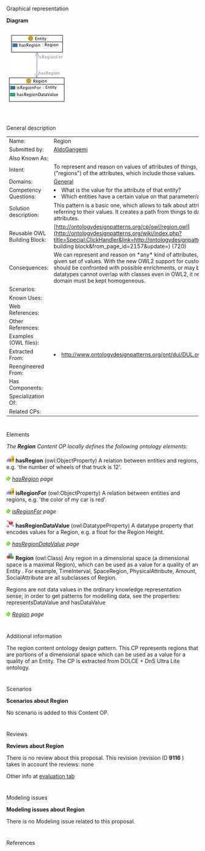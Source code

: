 # 

 Graphical representation



__Diagram__ 





[![Image:Region.jpg](public/images/7/73/Region.jpg)](../Image/Region.jpg "Image:Region.jpg")





# 

 General description




|  |  |
| --- | --- |
|  Name:  |  Region  |
|  Submitted by:  | [AldoGangemi](../User/AldoGangemi "User:AldoGangemi")  |
|  Also Known As:  |  |
|  Intent:  |  To represent and reason on values of attributes of things, by explicitly talking about the dimensions ("regions") of the attributes, which include those values.  |
|  Domains:  | [General](../Community/General "Community:General")  |
|  Competency Questions:  | <li>       What is the value for the attribute of that entity?      </li><li>       Which entities have a certain value on that parameter/attribute/feature?      </li> |
|  Solution description:  |  This pattern is a basic one, which allows to talk about attributes/parameters/dimensions, while still referring to their values. It creates a path from things to data values through 'regions' representing attributes.  |
|  Reusable OWL Building Block:  | [http://ontologydesignpatterns.org/cp/owl/region.owl](http://ontologydesignpatterns.org/wiki/index.php?title=Special:ClickHandler&link=http://ontologydesignpatterns.org/cp/owl/region.owl&message=OWL building block&from_page_id=2157&update=)  (720)  |
|  Consequences:  |  We can represent and reason on \*any\* kind of attributes, parameters, features, etc., which have a given set of values.  With the new OWL2 support for custom and complex datatypes, this pattern should be confronted with possible enrichments, or may be restricted to OWL1. Anyway, since datatypes cannot overlap with classes even in OWL2, it remains useful for the cases where the domain must be kept homogeneous.  |
|  Scenarios:  |  |
|  Known Uses:  |  |
|  Web References:  |  |
|  Other References:  |  |
|  Examples (OWL files):  |  |
|  Extracted From:  | <li><a class="external free" href="http://www.ontologydesignpatterns.org/ont/dul/DUL.owl" rel="nofollow" title="http://www.ontologydesignpatterns.org/ont/dul/DUL.owl">        http://www.ontologydesignpatterns.org/ont/dul/DUL.owl       </a></li> |
|  Reengineered From:  |  |
|  Has Components:  |  |
|  Specialization Of:  |  |
|  Related CPs:  |  |



  





# 

 Elements



_The
 __Region__ 
 Content OP locally defines the following ontology elements:_ 





[![ObjectProperty](public/images/thumb/c/c3/ObjectProperty.gif/20px-ObjectProperty.gif)](../Image/ObjectProperty.gif "ObjectProperty")
__hasRegion__ 
 (owl:ObjectProperty) A relation between entities and regions, e.g. 'the number of wheels of that truck is 12'.
 
[![](public/images/thumb/8/87/ArrowRight.gif/11px-ArrowRight.gif)](../Image/ArrowRight.gif "ArrowRight.gif")
_[hasRegion](../Submissions/Region/hasRegion "Submissions:Region/hasRegion") 
 page_ 



[![ObjectProperty](public/images/thumb/c/c3/ObjectProperty.gif/20px-ObjectProperty.gif)](../Image/ObjectProperty.gif "ObjectProperty")
__isRegionFor__ 
 (owl:ObjectProperty) A relation between entities and regions, e.g. 'the color of my car is red'.
 
[![](public/images/thumb/8/87/ArrowRight.gif/11px-ArrowRight.gif)](../Image/ArrowRight.gif "ArrowRight.gif")
_[isRegionFor](../Submissions/Region/isRegionFor "Submissions:Region/isRegionFor") 
 page_ 



[![DatatypeProperty](public/images/thumb/a/a5/DatatypeProperty.gif/20px-DatatypeProperty.gif)](../Image/DatatypeProperty.gif "DatatypeProperty")
__hasRegionDataValue__ 
 (owl:DatatypeProperty) A datatype property that encodes values for a Region, e.g. a float for the Region Height.
 
[![](public/images/thumb/8/87/ArrowRight.gif/11px-ArrowRight.gif)](../Image/ArrowRight.gif "ArrowRight.gif")
_[hasRegionDataValue](../Submissions/Region/hasRegionDataValue "Submissions:Region/hasRegionDataValue") 
 page_ 



[![Class](public/images/thumb/2/27/Class.gif/20px-Class.gif)](../Image/Class.gif "Class")
__Region__ 
 (owl:Class) Any region in a dimensional space (a dimensional space is a maximal Region), which can be used as a value for a quality of an Entity . For example, TimeInterval, SpaceRegion, PhysicalAttribute, Amount, SocialAttribute are all subclasses of Region.
 
 Regions are not data values in the ordinary knowledge representation sense; in order to get patterns for modelling data, see the properties: representsDataValue and hasDataValue
 



[![](public/images/thumb/8/87/ArrowRight.gif/11px-ArrowRight.gif)](../Image/ArrowRight.gif "ArrowRight.gif")
_[Region](../Submissions/Region/Region "Submissions:Region/Region") 
 page_ 


# 

 Additional information



 The region content ontology design pattern. This CP represents regions that are portions of a dimensional space which can be used as a value for a quality of an Entity. The CP is extracted from DOLCE + DnS Ultra Lite ontology.
 



# 

 Scenarios




__Scenarios about Region__ 


 No scenario is added to this Content OP.
 




# 

 Reviews




__Reviews about Region__ 


 There is no review about this proposal.
This revision (revision ID
 __9116__ 
 ) takes in account the reviews: none
 



 Other info at
 [evaluation tab](http://ontologydesignpatterns.org/wiki/index.php?title=Submissions:Region&action=evaluation "http://ontologydesignpatterns.org/wiki/index.php?title=Submissions:Region&action=evaluation") 





  





# 

 Modeling issues




__Modeling issues about Region__ 


 There is no Modeling issue related to this proposal.
 




  





# 

 References